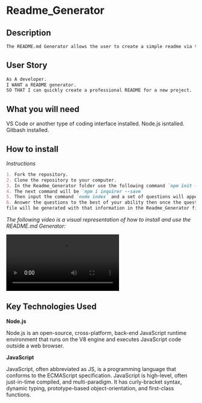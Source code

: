 # Readme_Generator

## Description
```md
The README.md Generator allows the user to create a simple readme via the terminal on their computer.
```

## User Story 

```md
As A developer.
I WANT a README generator.
SO THAT I can quickly create a professional README for a new project.
```

## What you will need

VS Code or another type of coding interface installed.
Node.js isntalled.
Gitbash installed.

## How to install

*Instructions*
```md
1. Fork the repository.
2. Clone the repository to your computer.
3. In the Readme_Generator folder use the following command `npm init -y`
4. The next command will be `npm i inquirer --save`
5. Then input the command `node index` and a set of questions will appear.
6. Answer the questions to the best of your ability then once the questions have been completed a README.md
file will be generated with that information in the Readme_Generator file which you can move into your desired folder.
```

*The following video is a visual representation of how to install and use the README.md Generator:*

![Installation video](./assets/howtoinstall.mov)

## Key Technologies Used

**Node.js**

Node.js is an open-source, cross-platform, back-end JavaScript runtime environment that runs on the V8 engine and executes JavaScript code outside a web browser.

**JavaScript**

JavaScript, often abbreviated as JS, is a programming language that conforms to the ECMAScript specification. JavaScript is high-level, often just-in-time compiled,
and multi-paradigm. It has curly-bracket syntax, dynamic typing, prototype-based object-orientation, and first-class functions.
